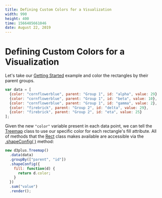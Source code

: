 ```yaml
---
title: Defining Custom Colors for a Visualization
width: 990
height: 400
time: 1566485661046
date: August 22, 2019
---
```


# Defining Custom Colors for a Visualization

Let's take our [Getting Started](http://d3plus.org/examples/d3plus-hierarchy/getting-started/) example and color the rectangles by their parent groups.

```js
var data = [
  {color: "cornflowerblue", parent: "Group 1", id: "alpha", value: 29},
  {color: "cornflowerblue", parent: "Group 1", id: "beta", value: 10},
  {color: "cornflowerblue", parent: "Group 1", id: "gamma", value: 2},
  {color: "firebrick", parent: "Group 2", id: "delta", value: 29},
  {color: "firebrick", parent: "Group 2", id: "eta", value: 25}
];
```

Given the new `"color"` variable present in each data point, we can tell the [Treemap](http://d3plus.org/docs/#Treemap) class to use our specific color for each rectangle's fill attribute. All of methods that the [Rect](http://d3plus.org/docs/#Rect) class makes available are accessible via the [.shapeConfig( )](http://d3plus.org/docs/#Viz.shapeConfig) method:

```js
new d3plus.Treemap()
  .data(data)
  .groupBy(["parent", "id"])
  .shapeConfig({
    fill: function(d) {
      return d.color;
    }
  })
  .sum("value")
  .render();
```

